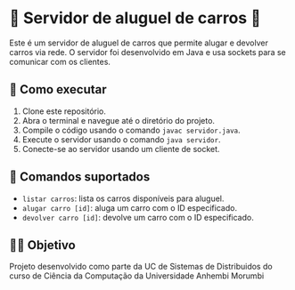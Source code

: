 # 🚗 Servidor de aluguel de carros 🚗

Este é um servidor de aluguel de carros que permite alugar e devolver carros via rede. O servidor foi desenvolvido em Java e usa sockets para se comunicar com os clientes.

## 🚀 Como executar

1. Clone este repositório.
2. Abra o terminal e navegue até o diretório do projeto.
3. Compile o código usando o comando `javac servidor.java`.
4. Execute o servidor usando o comando `java servidor`.
5. Conecte-se ao servidor usando um cliente de socket.

## 📝 Comandos suportados

- `listar carros`: lista os carros disponíveis para aluguel.
- `alugar carro [id]`: aluga um carro com o ID especificado.
- `devolver carro [id]`: devolve um carro com o ID especificado.

## 👨‍💻 Objetivo

Projeto desenvolvido como parte da UC de Sistemas de Distribuidos do curso de Ciência da Computação da Universidade Anhembi Morumbi